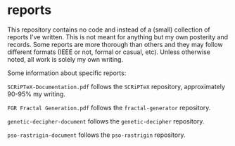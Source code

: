 # reports

This repository contains no code and instead of a (small) collection of reports I've written. This is not meant for anything but my own posterity and records. Some reports are more thorough than others and they may follow different formats (IEEE or not, formal or casual, etc). Unless otherwise noted, all work is solely my own writing.

Some information about specific reports:

`SCRiPTeX-Documentation.pdf` follows the `SCRiPTeX` repository, approximately 90-95% my writing.

`FGR Fractal Generation.pdf` follows the `fractal-generator` repository.

`genetic-decipher-document` follows the `genetic-decipher` repository.

`pso-rastrigin-document` follows the `pso-rastrigin` repository.

